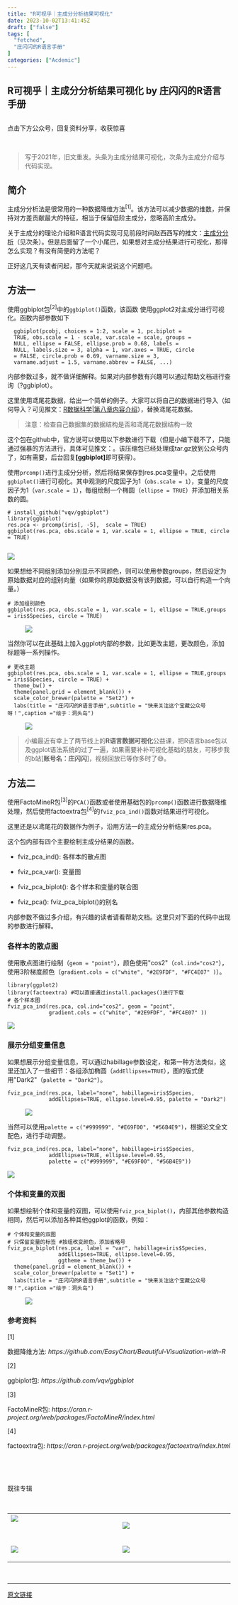 ```yaml
---
title: "R可视乎｜主成分分析结果可视化"
date: 2023-10-02T13:41:45Z
draft: ["false"]
tags: [
  "fetched",
  "庄闪闪的R语言手册"
]
categories: ["Acdemic"]
---
```

R可视乎｜主成分分析结果可视化 by 庄闪闪的R语言手册
------
<div><section data-tool="mdnice编辑器" data-website="https://www.mdnice.com" data-mpa-powered-by="yiban.io"><h2 data-tool="mdnice编辑器"><span></span></h2><p><span>点击下方</span><span>公众号</span><span>，回复</span><span>资料分享</span><span>，收获惊喜</span></p><p><span><br></span></p><section><mp-common-profile data-pluginname="mpprofile" data-id="MzI1NjUwMjQxMQ==" data-headimg="http://mmbiz.qpic.cn/mmbiz_png/MIcgkkEyTHiaOjUwXredJLzMleuKP97WYf7W4ylibNiaRJlP7icneHRGekYcQEPgTLpIDbibTuuEADhn0Sv4Xqhhf4A/0?wx_fmt=png" data-nickname="庄闪闪的R语言手册" data-alias="Zss_R4ds" data-signature="在读统计博士生，R语言爱好者。来跟着我一起学 R 数据科学，可视化。" data-from="0" data-is_biz_ban="0"></mp-common-profile></section><section data-tool="mdnice编辑器" data-website="https://www.mdnice.com"><blockquote data-tool="mdnice编辑器"><p>写于2021年，旧文重发。头条为主成分结果可视化，次条为主成分介绍与代码实现。</p></blockquote></section><h2 data-tool="mdnice编辑器"><span>简介</span></h2><p data-tool="mdnice编辑器">主成分分析法是很常用的一种<span>数据降维方法</span><sup>[1]</sup>。该方法可以减少数据的维数，并保持对方差贡献最大的特征，相当于保留低阶主成分，忽略高阶主成分。</p><p data-tool="mdnice编辑器">关于主成分的理论介绍和R语言代码实现可见前段时间赵西西写的推文：<a target="_blank" href="http://mp.weixin.qq.com/s?__biz=MzI1NjUwMjQxMQ==&amp;mid=2247485340&amp;idx=1&amp;sn=6f1dc4e3447a9e18ef56df92c215b477&amp;chksm=ea24f878dd53716ec9fe64d0fca6d4587d751103982d5a18cb637a6c611a502b893de8b96851&amp;scene=21#wechat_redirect" data-itemshowtype="0" tab="innerlink" data-linktype="2">主成分分析</a>（见次条）。<span>但是后面留了一个小尾巴，如果想对主成分结果进行可视化，那得怎么实现？</span><span>有没有简便的方法呢？</span></p><p data-tool="mdnice编辑器">正好这几天有读者问起，那今天就来说说这个问题吧。</p><h2 data-tool="mdnice编辑器"><span></span><span>方法一</span></h2><p data-tool="mdnice编辑器">使用<span>ggbiplot包</span><sup>[2]</sup>中的<code>ggbiplot()</code>函数，该函数 使用ggplot2对主成分进行可视化。函数内部参数如下</p><pre data-tool="mdnice编辑器"><span></span><code>  ggbiplot(pcobj, choices = 1:2, scale = 1, pc.biplot =<br>  TRUE, obs.scale = 1 - scale, var.scale = scale, groups =<br>  NULL, ellipse = FALSE, ellipse.prob = 0.68, labels =<br>  NULL, labels.size = 3, alpha = 1, var.axes = TRUE, circle<br>  = FALSE, circle.prob = 0.69, varname.size = 3,<br>  varname.adjust = 1.5, varname.abbrev = FALSE, ...)<br></code></pre><p data-tool="mdnice编辑器">内部参数过多，就不做详细解释。如果对内部参数有兴趣可以通过帮助文档进行查询（?ggbiplot）。</p><p data-tool="mdnice编辑器">这里使用鸢尾花数据，给出一个简单的例子。大家可以将自己的数据进行导入（如何导入？可见推文：<a target="_blank" href="http://mp.weixin.qq.com/s?__biz=MzI1NjUwMjQxMQ==&amp;mid=2247489655&amp;idx=1&amp;sn=0fb004c7434066ef8777749670a47879&amp;chksm=ea24e793dd536e856e19476a2c2807e271d94503de6f81a455761d8543087cb6d65d781ae6b8&amp;scene=21#wechat_redirect" data-itemshowtype="0" tab="innerlink" data-linktype="2">R数据科学|第八章内容介绍</a>），替换鸢尾花数据。</p><blockquote data-tool="mdnice编辑器"><p>注意：检查自己数据集的数据结构是否和鸢尾花数据结构一致</p></blockquote><p data-tool="mdnice编辑器">这个包在github中，官方说可以使用以下参数进行下载（但是小编下载不了，只能通过强暴的方法进行，具体可见推文：。该压缩包已经处理成tar.gz放到公众号内了，如有需要，后台回复<strong>[ggbiplot]</strong>即可获得）。</p><p data-tool="mdnice编辑器">使用<code>prcomp()</code>进行主成分分析，然后将结果保存到res.pca变量中。之后使用<code>ggbiplot()</code>进行可视化。其中观测的尺度因子为1（<code>obs.scale = 1</code>），变量的尺度因子为1（<code>var.scale = 1</code>），每组绘制一个椭圆（<code>ellipse = TRUE</code>）并添加相关系数的圆。</p><pre data-tool="mdnice编辑器"><span></span><code># install_github("vqv/ggbiplot")<br>library(ggbiplot)<br>res.pca &lt;- prcomp(iris[, -5],  scale = TRUE)<br>ggbiplot(res.pca, obs.scale = 1, var.scale = 1, ellipse = TRUE, circle = TRUE)<br><br></code></pre><p><img data-ratio="0.8553971486761711" data-s="300,640" data-src="https://mmbiz.qpic.cn/mmbiz_png/MIcgkkEyTHhOeP4hHAgEr0jB12w85mCX1tUF4x0ibVvo5acnBsaZmoIicuXwCSXUxT45VYSulNrKXxqiaJZr1IoZg/640?wx_fmt=png" data-type="png" data-w="982" src="https://mmbiz.qpic.cn/mmbiz_png/MIcgkkEyTHhOeP4hHAgEr0jB12w85mCX1tUF4x0ibVvo5acnBsaZmoIicuXwCSXUxT45VYSulNrKXxqiaJZr1IoZg/640?wx_fmt=png"></p><p data-tool="mdnice编辑器">如果想给不同组别添加分别显示不同颜色，则可以使用参数groups，然后设定为原始数据对应的组别向量（如果你的原始数据没有该列数据，可以自行构造一个向量。）<br></p><pre data-tool="mdnice编辑器"><span></span><code># 添加组别颜色<br>ggbiplot(res.pca, obs.scale = 1, var.scale = 1, ellipse = TRUE,groups = iris$Species, circle = TRUE)<br></code></pre><figure data-tool="mdnice编辑器"><img data-ratio="0.7240740740740741" data-src="https://mmbiz.qpic.cn/mmbiz_png/MIcgkkEyTHhOeP4hHAgEr0jB12w85mCX1bqOv2QQdXbZ6iac6xZm2qfGD1Czn5rAP5MCCtb016cH5Rfzm2pkYjw/640?wx_fmt=png" data-type="png" data-w="1080" src="https://mmbiz.qpic.cn/mmbiz_png/MIcgkkEyTHhOeP4hHAgEr0jB12w85mCX1bqOv2QQdXbZ6iac6xZm2qfGD1Czn5rAP5MCCtb016cH5Rfzm2pkYjw/640?wx_fmt=png"></figure><p data-tool="mdnice编辑器">当然你可以在此基础上加入ggplot内部的参数，比如更改主题，更改颜色，添加标题等一系列操作。</p><pre data-tool="mdnice编辑器"><span></span><code># 更改主题<br>ggbiplot(res.pca, obs.scale = 1, var.scale = 1, ellipse = TRUE,groups = iris$Species, circle = TRUE) +<br>  theme_bw() +<br>  theme(panel.grid = element_blank()) +<br>  scale_color_brewer(palette = "Set2") +<br>  labs(title = "庄闪闪的R语言手册",subtitle = "快来关注这个宝藏公众号呀！",caption ="绘于：洞头岛")<br></code></pre><figure data-tool="mdnice编辑器"><img data-ratio="0.7916666666666666" data-src="https://mmbiz.qpic.cn/mmbiz_png/MIcgkkEyTHhOeP4hHAgEr0jB12w85mCXAsdG1VvRx150H9oicdN72WLaPbJOQ9GySzJ0VTnfEy23eeJQMTjeicCw/640?wx_fmt=png" data-type="png" data-w="1080" src="https://mmbiz.qpic.cn/mmbiz_png/MIcgkkEyTHhOeP4hHAgEr0jB12w85mCXAsdG1VvRx150H9oicdN72WLaPbJOQ9GySzJ0VTnfEy23eeJQMTjeicCw/640?wx_fmt=png"></figure><blockquote data-tool="mdnice编辑器"><p>小编最近有幸上了两节线上的<strong>R语言数据可视化</strong>公益课，把R语言base包以及ggplot语法系统的过了一遍，如果需要补补可视化基础的朋友，可移步我的b站[<strong>账号名：庄闪闪</strong>]，视频回放已等你多时了😅。</p></blockquote><h2 data-tool="mdnice编辑器"><span></span><span>方法二</span></h2><p data-tool="mdnice编辑器">使用<span>FactoMineR包</span><sup>[3]</sup>的<code>PCA()</code>函数或者使用基础包的<code>prcomp()</code>函数进行数据降维处理，然后使用<span>factoextra包</span><sup>[4]</sup>的<code>fviz_pca_ind()</code>函数对结果进行可视化。</p><p data-tool="mdnice编辑器">这里还是以鸢尾花的数据作为例子，沿用方法一的主成分分析结果res.pca。</p><p data-tool="mdnice编辑器">这个包内部有四个主要绘制主成分结果的函数。</p><ul data-tool="mdnice编辑器"><li><section><p>fviz_pca_ind(): 各样本的散点图</p></section></li><li><section><p>fviz_pca_var(): 变量图</p></section></li><li><section><p>fviz_pca_biplot(): 各个样本和变量的联合图</p></section></li><li><section><p>fviz_pca(): fviz_pca_biplot()的别名</p></section></li></ul><p data-tool="mdnice编辑器">内部参数不做过多介绍，有兴趣的读者请看帮助文档。这里只对下面的代码中出现的参数进行解释。</p><h3 data-tool="mdnice编辑器"><span></span><span>各样本的散点图</span><span></span></h3><p data-tool="mdnice编辑器">使用散点图进行绘制（<code>geom = "point"</code>），颜色使用"cos2"（<code>col.ind="cos2"</code>），使用3阶梯度颜色（<code>gradient.cols = c("white", "#2E9FDF", "#FC4E07" )</code>）。</p><pre data-tool="mdnice编辑器"><span></span><code>library(ggplot2)<br>library(factoextra) #可以直接通过install.packages()进行下载<br># 各个样本图<br>fviz_pca_ind(res.pca, col.ind="cos2", geom = "point",<br>             gradient.cols = c("white", "#2E9FDF", "#FC4E07" ))<br></code></pre><p><img data-ratio="0.6925925925925925" data-s="300,640" data-src="https://mmbiz.qpic.cn/mmbiz_png/MIcgkkEyTHhOeP4hHAgEr0jB12w85mCXAiasiboXzcxYRmfhsy7y1c2hW4xIYqicAMmTsfcXyHgw0urMOyE6uqV4A/640?wx_fmt=png" data-type="png" data-w="1080" src="https://mmbiz.qpic.cn/mmbiz_png/MIcgkkEyTHhOeP4hHAgEr0jB12w85mCXAiasiboXzcxYRmfhsy7y1c2hW4xIYqicAMmTsfcXyHgw0urMOyE6uqV4A/640?wx_fmt=png"></p><h3 data-tool="mdnice编辑器"><span></span><span>展示分组变量信息</span><span></span><br></h3><p data-tool="mdnice编辑器">如果想展示分组变量信息，可以通过habillage参数设定，和第一种方法类似，这里还加入了一些细节：各组添加椭圆（<code>addEllipses=TRUE</code>），图的版式使用"Dark2"（<code>palette = "Dark2"</code>）。</p><pre data-tool="mdnice编辑器"><span></span><code>fviz_pca_ind(res.pca, label="none", habillage=iris$Species,<br>             addEllipses=TRUE, ellipse.level=0.95, palette = "Dark2")<br></code></pre><figure data-tool="mdnice编辑器"><img data-ratio="0.6601851851851852" data-src="https://mmbiz.qpic.cn/mmbiz_png/MIcgkkEyTHhOeP4hHAgEr0jB12w85mCXbGbPH6ib8yaFKChodVwfmklIGhbTbWribiblhvPknXWB60iahRrtWYXa6w/640?wx_fmt=png" data-type="png" data-w="1080" src="https://mmbiz.qpic.cn/mmbiz_png/MIcgkkEyTHhOeP4hHAgEr0jB12w85mCXbGbPH6ib8yaFKChodVwfmklIGhbTbWribiblhvPknXWB60iahRrtWYXa6w/640?wx_fmt=png"></figure><p data-tool="mdnice编辑器">当然可以使用<code>palette = c("#999999", "#E69F00", "#56B4E9")</code>，根据论文全文配色，进行手动调整。</p><pre data-tool="mdnice编辑器"><span></span><code>fviz_pca_ind(res.pca, label="none", habillage=iris$Species,<br>             addEllipses=TRUE, ellipse.level=0.95,<br>             palette = c("#999999", "#E69F00", "#56B4E9"))<br></code></pre><p><img data-ratio="0.7361111111111112" data-s="300,640" data-src="https://mmbiz.qpic.cn/mmbiz_png/MIcgkkEyTHhOeP4hHAgEr0jB12w85mCXNJ0Yiao6WmxMiad1TDCGXVwb21yeK1hH37ibGCIOSq8iaq8Y9bfQoUZaMw/640?wx_fmt=png" data-type="png" data-w="1080" src="https://mmbiz.qpic.cn/mmbiz_png/MIcgkkEyTHhOeP4hHAgEr0jB12w85mCXNJ0Yiao6WmxMiad1TDCGXVwb21yeK1hH37ibGCIOSq8iaq8Y9bfQoUZaMw/640?wx_fmt=png"></p><h3 data-tool="mdnice编辑器"><span></span><span>个体和变量的双图</span><span></span><br></h3><p data-tool="mdnice编辑器">如果想绘制个体和变量的双图，可以使用<code>fviz_pca_biplot()</code>，内部其他参数构造相同，然后可以添加各种其他ggplot的函数，例如：</p><pre data-tool="mdnice编辑器"><span></span><code># 个体和变量的双图<br># 只保留变量的标签 #按组改变颜色，添加省略号<br>fviz_pca_biplot(res.pca, label = "var", habillage=iris$Species,<br>                addEllipses=TRUE, ellipse.level=0.95,<br>                ggtheme = theme_bw()) +<br>  theme(panel.grid = element_blank()) +<br>  scale_color_brewer(palette = "Set1") +<br>  labs(title = "庄闪闪的R语言手册",subtitle = "快来关注这个宝藏公众号呀！",caption ="绘于：洞头岛")<br></code></pre><figure data-tool="mdnice编辑器"><img data-ratio="0.7555555555555555" data-src="https://mmbiz.qpic.cn/mmbiz_png/MIcgkkEyTHhOeP4hHAgEr0jB12w85mCX7PNCicMrEF5yh7SHO1XO9M7F1Zp14RYb6XsRd7Tlc84MNiag5b8Ht50g/640?wx_fmt=png" data-type="png" data-w="1080" src="https://mmbiz.qpic.cn/mmbiz_png/MIcgkkEyTHhOeP4hHAgEr0jB12w85mCX7PNCicMrEF5yh7SHO1XO9M7F1Zp14RYb6XsRd7Tlc84MNiag5b8Ht50g/640?wx_fmt=png"></figure><h3 data-tool="mdnice编辑器"><span>参考资料</span></h3><section data-tool="mdnice编辑器"><span><span>[1]</span><p>数据降维方法: <em>https://github.com/EasyChart/Beautiful-Visualization-with-R</em></p></span><span><span>[2]</span><p>ggbiplot包: <em>https://github.com/vqv/ggbiplot</em></p></span><span><span>[3]</span><p>FactoMineR包: <em>https://cran.r-project.org/web/packages/FactoMineR/index.html</em></p></span><span><span>[4]</span><p>factoextra包: <em>https://cran.r-project.org/web/packages/factoextra/index.html</em></p></span></section></section><p><br></p><p><br></p><p><span>既往专辑</span></p><section><br></section><table interlaced="disabled" width="677"><tbody><tr><td width="268" valign="top"><section><a target="_blank" href="https://mp.weixin.qq.com/mp/appmsgalbum?action=getalbum&amp;album_id=1619465081568673792&amp;__biz=MzI1NjUwMjQxMQ==#wechat_redirect" textvalue="你已选中了添加链接的内容" tab="innerlink" data-linktype="1"><span data-positionback="static"><img data-cropselx1="0" data-cropselx2="317" data-cropsely1="0" data-cropsely2="64" data-ratio="0.4212962962962963" data-s="300,640" data-src="https://mmbiz.qpic.cn/mmbiz_png/MIcgkkEyTHgtWkkjvtCfz4xFMeT934s0kPFzsVVpoFRpawjKmfjeqG55VadDCtj83buZKLMibOl9Wj8q0KzsPTw/640?wx_fmt=png" data-type="png" data-w="1080" src="https://mmbiz.qpic.cn/mmbiz_png/MIcgkkEyTHgtWkkjvtCfz4xFMeT934s0kPFzsVVpoFRpawjKmfjeqG55VadDCtj83buZKLMibOl9Wj8q0KzsPTw/640?wx_fmt=png"></span></a></section></td><td width="268" valign="top"><p><a target="_blank" href="https://mp.weixin.qq.com/mp/appmsgalbum?action=getalbum&amp;album_id=1476187590709002243&amp;__biz=MzI1NjUwMjQxMQ==#wechat_redirect" textvalue="你已选中了添加链接的内容" tab="innerlink" data-linktype="1"><span data-positionback="static"><img data-cropselx1="0" data-cropselx2="317" data-cropsely1="0" data-cropsely2="66" data-ratio="0.4203703703703704" data-s="300,640" data-src="https://mmbiz.qpic.cn/mmbiz_png/MIcgkkEyTHgtWkkjvtCfz4xFMeT934s0oRrRLyegX1PnkSA51V4vx9yzqxd8NzrMgCicocTIOGmv6vtZN0ALQCw/640?wx_fmt=png" data-type="png" data-w="1080" src="https://mmbiz.qpic.cn/mmbiz_png/MIcgkkEyTHgtWkkjvtCfz4xFMeT934s0oRrRLyegX1PnkSA51V4vx9yzqxd8NzrMgCicocTIOGmv6vtZN0ALQCw/640?wx_fmt=png"></span></a></p></td></tr><tr><td width="268" valign="top"><p><a target="_blank" href="https://mp.weixin.qq.com/mp/appmsgalbum?action=getalbum&amp;album_id=1472907153257578500&amp;__biz=MzI1NjUwMjQxMQ==#wechat_redirect" textvalue="你已选中了添加链接的内容" tab="innerlink" data-linktype="1"><span data-positionback="static"><img data-cropselx1="0" data-cropselx2="317" data-cropsely1="0" data-cropsely2="61" data-ratio="0.41759259259259257" data-s="300,640" data-src="https://mmbiz.qpic.cn/mmbiz_png/MIcgkkEyTHgtWkkjvtCfz4xFMeT934s0eQ2ojfYdbIibselT3gyjxewMpLXVvE6YucKZTzIvb3GpYl4tlibOwXpQ/640?wx_fmt=png" data-type="png" data-w="1080" src="https://mmbiz.qpic.cn/mmbiz_png/MIcgkkEyTHgtWkkjvtCfz4xFMeT934s0eQ2ojfYdbIibselT3gyjxewMpLXVvE6YucKZTzIvb3GpYl4tlibOwXpQ/640?wx_fmt=png"></span></a></p></td><td width="268" valign="top"><p><a target="_blank" href="https://mp.weixin.qq.com/mp/appmsgalbum?action=getalbum&amp;album_id=1500563134116315139&amp;__biz=MzI1NjUwMjQxMQ==#wechat_redirect" textvalue="你已选中了添加链接的内容" tab="innerlink" data-linktype="1"><span data-positionback="static"><img data-cropselx1="0" data-cropselx2="317" data-cropsely1="0" data-cropsely2="59" data-ratio="0.41759259259259257" data-s="300,640" data-src="https://mmbiz.qpic.cn/mmbiz_png/MIcgkkEyTHgtWkkjvtCfz4xFMeT934s0enfUmzxoXGI7PcgkQ8jpn7y1Ak6Qj0aKYd730Pv74sM9jg4DjShhWQ/640?wx_fmt=png" data-type="png" data-w="1080" src="https://mmbiz.qpic.cn/mmbiz_png/MIcgkkEyTHgtWkkjvtCfz4xFMeT934s0enfUmzxoXGI7PcgkQ8jpn7y1Ak6Qj0aKYd730Pv74sM9jg4DjShhWQ/640?wx_fmt=png"></span></a></p></td></tr></tbody></table><p><br></p><p><mp-style-type data-value="3"></mp-style-type></p></div>  
<hr>
<a href="https://mp.weixin.qq.com/s/finAVbrqwTQwsES2gzg7Kg",target="_blank" rel="noopener noreferrer">原文链接</a>
